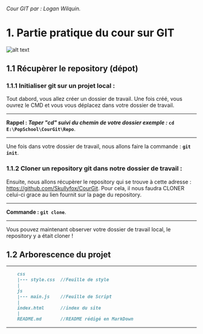 ###### Cour GIT par : Logan Wilquin.

# 1. Partie pratique du cour sur GIT

![alt text](https://i2.wp.com/wptavern.com/wp-content/uploads/2014/06/revisr-banner.png?ssl=1 "GIT")

## 1.1 Récupèrer le repository (dépot)

### 1.1.1 Initialiser git sur un projet local :
Tout dabord, vous allez créer un dossier de travail.
Une fois créé, vous ouvrez le CMD et vous vous déplacez dans votre dossier de travail.
***
**Rappel : _Taper "cd" suivi du chemin de votre dossier exemple :_ `cd E:\PopSchool\CourGit\Repo`**.
***
Une fois dans votre dossier de travail, nous allons faire la commande : **`git init`**.
 
### 1.1.2 Cloner un repository git dans notre dossier de travail :

Ensuite, nous allons récupèrer le repository qui se trouve à cette adresse : https://github.com/Skullyfox/CourGit.
Pour cela, il nous faudra CLONER celui-ci grace au lien fournit sur la page du repository.
****
**Commande : `git clone`**.
****
Vous pouvez maintenant observer votre dossier de travail local, le repository y a était cloner !

## 1.2 Arborescence du projet
***
```md
    css
    |--- style.css  //Feuille de style
    |
    js
    |--- main.js    //Feuille de Script
    |
    index.html      //index du site
    |
    README.md       //README rédigé en MarkDown
``` 
***
